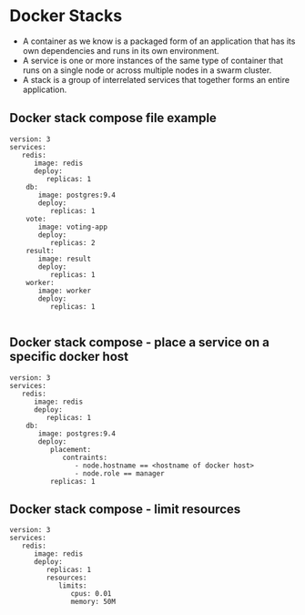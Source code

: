 # Docker Stacks
- A container as we know is a packaged form of an application that has its own dependencies and runs in its own environment.
- A service is one or more instances of the same type of container that runs on a  single node or across multiple nodes in a swarm cluster.
- A stack is a group of interrelated services that together forms an entire application.

## Docker stack compose file example
```
version: 3
services:
   redis:
      image: redis
	  deploy:
	     replicas: 1
	db:
	   image: postgres:9.4
	   deploy:
	      replicas: 1
	vote:
	   image: voting-app
	   deploy:
	      replicas: 2
	result:
	   image: result
	   deploy:
	      replicas: 1
	worker:
	   image: worker
	   deploy:
	      replicas: 1
	
```

## Docker stack compose - place a service on a specific docker host
```
version: 3
services:
   redis:
      image: redis
	  deploy:
	     replicas: 1
	db:
	   image: postgres:9.4
	   deploy:
	      placement:
		     contraints:
			    - node.hostname == <hostname of docker host>
				- node.role == manager
	      replicas: 1
```

## Docker stack compose - limit resources
```
version: 3
services:
   redis:
      image: redis
	  deploy:
	     replicas: 1
		 resources:
		    limits:
			   cpus: 0.01
			   memory: 50M

```